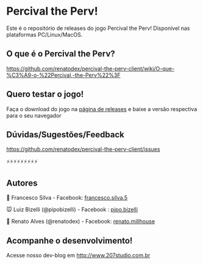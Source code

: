 # Percival the Perv! 
Este é o repositório de releases do jogo Percival the Perv! Disponível nas plataformas PC/Linux/MacOS.

## O que é o Percival the Perv?
https://github.com/renatodex/percival-the-perv-client/wiki/O-que-%C3%A9-o-%22Percival,-the-Perv%22%3F

## Quero testar o jogo!
Faça o download do jogo na [página de releases](https://github.com/renatodex/percival-the-perv-client/releases) e baixe a versão respectiva para o seu navegador

## Dúvidas/Sugestões/Feedback
https://github.com/renatodex/percival-the-perv-client/issues

:zap::zap::zap::zap::zap::zap::zap::zap::zap:

## Autores

:wolf: Francesco Silva - Facebook: [francesco.silva.5](https://www.facebook.com/francesco.silva.5)

:mouse: Luiz Bizelli (@pipobizelli) - Facebook : [pipo.bizelli](https://www.facebook.com/pipo.bizelli)

:frog: Renato Alves (@renatodex) - Facebook: [renato.millhouse](https://www.facebook.com/renato.millhouse)

## Acompanhe o desenvolvimento!
Acesse nosso dev-blog em http://www.207studio.com.br
